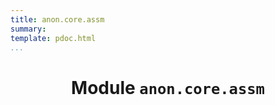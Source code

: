 ```yaml
---
title: anon.core.assm
summary:
template: pdoc.html
...
```

<main>
<header>
<h1 class="title">Module <code>anon.core.assm</code></h1>
</header>
<section id="section-intro">
</section>
<section>
</section>
<section>
</section>
<section>
</section>
<section>
</section>
</main>